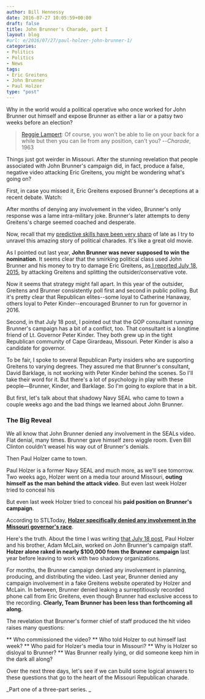 ```yaml
---
author: Bill Hennessy
date: 2016-07-27 10:05:59+00:00
draft: false
title: John Brunner's Charade, part I
layout: blog
#url: e/2016/07/27/paul-holzer-john-brunner-1/
categories:
- Politics
- Politics
- News
tags:
- Eric Greitens
- John Brunner
- Paul Holzer
type: "post"
---
```


Why in the world would a political operative who once worked for John Brunner out himself and expose Brunner as either a liar or a patsy two weeks before an election?



> [Reggie Lampert](https://www.imdb.com/name/nm0000030/?ref_=tt_trv_qu): Of course, you won't be able to lie on your back for a while but then you can lie from any position, can't you?
--_Charade_, 1963



Things just got weirder in Missouri. After the stunning revelation that people associated with John Brunner's campaign did, in fact, produce a false, negative video attacking Eric Greitens, you might be wondering what's going on?

First, in case you missed it, Eric Greitens exposed Brunner's deceptions at a recent debate. Watch:



After months of denying any involvement in the video, Brunner's only response was a lame intra-military joke. Brunner's later attempts to deny Greitens's charge seemed coached and desperate.

Now, recall that my [predictive skills have been very sharp](https://hennessysview.com/2016/05/13/how-to-predict-trumps-landslide-win/) of late as I try to unravel this amazing story of political charades. It's like a great old movie.

As I pointed out last year, **John Brunner was never supposed to win the nomination**. It seems clear that the smirking political class used John Brunner and his money to try to damage Eric Greitens, as[ I reported July 18, 2015](https://hennessysview.com/2015/07/18/can-john-brunners-consultant-do-his-duty/), by attacking Greitens and splitting the outsider/conservative vote.

Now it seems that strategy might fall apart. In this year of the outsider, Greitens and Brunner consistently poll first and second in public polling. But it's pretty clear that Republican elites--some loyal to Catherine Hanaway, others loyal to Peter Kinder--encouraged Brunner to run for governor in 2016.

Second, in that July 18 post, I pointed out that the GOP consultant running Brunner's campaign has a bit of a conflict, too. That consultant is a longtime friend of Lt. Governor Peter Kinder. They both grew up in the tight Republican community of Cape Girardeau, Missouri. Peter Kinder is also a candidate for governor.

To be fair, I spoke to several Republican Party insiders who are supporting Greitens to varying degrees. They assured me that Brunner's consultant, David Barklage, is not working with Peter Kinder behind the scenes. So I'll take their word for it. But there's a lot of psychology in play with these people—Brunner, Kinder, and Barklage. So I'm going to explore that in a bit.

But first, let's talk about that shadowy Navy SEAL who came to town a couple weeks ago and the bad things we learned about John Brunner.



### The Big Reveal



We all know that John Brunner denied any involvement in the SEALs video. Flat denial, many times. Brunner gave himself zero wiggle room. Even Bill Clinton couldn't weasel his way out of Brunner's denials.

Then Paul Holzer came to town.

Paul Holzer is a former Navy SEAL and much more, as we'll see tomorrow. Two weeks ago, Holzer went on a media tour around Missouri, **outing himself as the man behind the attack video**. But even last week Holzer tried to conceal his

But even last week Holzer tried to conceal his **paid position on Brunner's campaign**.

According to STLToday, **[Holzer specifically denied any involvement in the Missouri governor's race](https://www.stltoday.com/news/local/govt-and-politics/military-ambush-ex-seal-rips-greitens-in-radio-show-doesn/article_28508caa-7f5a-54d5-868d-468ccdc51671.html)**.

Here's the truth. About the time I was writing [that July 18 post](https://hennessysview.com/2015/07/18/can-john-brunners-consultant-do-his-duty/), Paul Holzer and his brother, Adam McLain, worked on John Brunner's campaign staff. **Holzer alone raked in nearly $100,000 from the Brunner** **campaign** last year before leaving to work with two shadowy organizations.

For months, the Brunner campaign denied any involvement in planning, producing, and distributing the video. Last year, Brunner denied any campaign involvement in a fake Greitens website operated by Holzer and McLain. In between, Brunner denied leaking a surreptitiously recorded phone call from Eric Greitens, even though Brunner had exclusive access to the recording. **Clearly, Team Brunner has been less than forthcoming all along.**

The revelation that Brunner's former chief of staff produced the hit video raises many questions:




** Who commissioned the video?
** Who told Holzer to out himself last week?
** Who paid for Holzer's media tour in Missouri?
** Why is Holzer so disloyal to Brunner?
** Was Brunner really lying, or did someone keep him in the dark all along?


Over the next three days, let's see if we can build some logical answers to these questions that go to the heart of the Missouri Republican charade.

_Part one of a three-part series. _



### 

